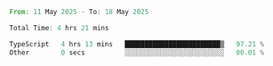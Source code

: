 <!--START_SECTION:waka-->

```rust
From: 11 May 2025 - To: 18 May 2025

Total Time: 4 hrs 21 mins

TypeScript   4 hrs 13 mins   ████████████████████████▒   97.21 %
Other        0 secs          ░░░░░░░░░░░░░░░░░░░░░░░░░   00.01 %
```

<!--END_SECTION:waka-->
